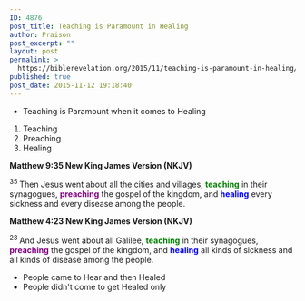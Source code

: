 ```yaml
---
ID: 4876
post_title: Teaching is Paramount in Healing
author: Praison
post_excerpt: ""
layout: post
permalink: >
  https://biblerevelation.org/2015/11/teaching-is-paramount-in-healing/
published: true
post_date: 2015-11-12 19:18:40
---
```

<ul>
	<li>Teaching is Paramount when it comes to Healing</li>
</ul>
<ol>
	<li>Teaching</li>
	<li>Preaching</li>
	<li>Healing</li>
</ol>
<strong><span class="passage-display-bcv">Matthew 9:35
</span><span class="passage-display-version">New King James Version (NKJV)</span></strong>

<span class="text Matt-9-35"><sup class="versenum">35 </sup>Then Jesus went about all the cities and villages, <span style="color: #008000;"><strong>teaching</strong> </span>in their synagogues, <span style="color: #800080;"><strong>preaching</strong> </span>the gospel of the kingdom, and <span style="color: #0000ff;"><strong>healing</strong> </span>every sickness and every disease among the people.</span>

<strong><span class="passage-display-bcv">Matthew 4:23
</span><span class="passage-display-version">New King James Version (NKJV)</span></strong>

<span class="text Matt-4-23"><sup class="versenum">23 </sup>And Jesus went about all Galilee, <span style="color: #008000;"><strong>teaching</strong> </span>in their synagogues, <span style="color: #800080;"><strong>preaching</strong> </span>the gospel of the kingdom, and <span style="color: #0000ff;"><strong>healing</strong> </span>all kinds of sickness and all kinds of disease among the people.</span>
<ul>
	<li>People came to Hear and then Healed</li>
	<li>People didn't come to get Healed only</li>
</ul>